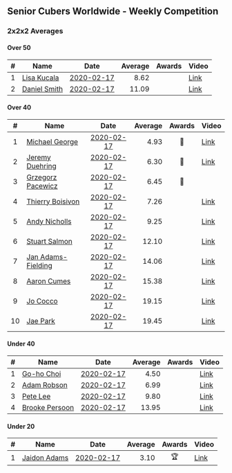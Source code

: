 ## Senior Cubers Worldwide - Weekly Competition
### 2x2x2 Averages

#### Over 50

| # | Name | Date | Average | Awards | Video |
| :--: | -- | :--: | --: | :--: | -- |
| 1 | [Lisa Kucala](../persons/lisa_kucala.md) | [2020-02-17](2020-02-17.md) | 8.62 |  | [Link](https://www.facebook.com/events/176704156956327/permalink/177822780177798/) |
| 2 | [Daniel Smith](../persons/daniel_smith.md) | [2020-02-17](2020-02-17.md) | 11.09 |  | [Link](https://www.facebook.com/events/176704156956327/permalink/178124056814337/) |

#### Over 40

| # | Name | Date | Average | Awards | Video |
| :--: | -- | :--: | --: | :--: | -- |
| 1 | [Michael George](../persons/michael_george.md) | [2020-02-17](2020-02-17.md) | 4.93 | 🥇 | [Link](https://www.facebook.com/events/176704156956327/permalink/178424350117641/) |
| 2 | [Jeremy Duehring](../persons/jeremy_duehring.md) | [2020-02-17](2020-02-17.md) | 6.30 | 🥈 | [Link](https://www.facebook.com/events/176704156956327/permalink/177381356888607/) |
| 3 | [Grzegorz Pacewicz](../persons/grzegorz_pacewicz.md) | [2020-02-17](2020-02-17.md) | 6.45 | 🥉 | |
| 4 | [Thierry Boisivon](../persons/thierry_boisivon.md) | [2020-02-17](2020-02-17.md) | 7.26 |  | [Link](https://www.facebook.com/events/176704156956327/permalink/181037429856333/) |
| 5 | [Andy Nicholls](../persons/andy_nicholls.md) | [2020-02-17](2020-02-17.md) | 9.25 |  | [Link](https://www.facebook.com/events/176704156956327/permalink/177170673576342/) |
| 6 | [Stuart Salmon](../persons/stuart_salmon.md) | [2020-02-17](2020-02-17.md) | 12.10 |  | [Link](https://www.facebook.com/events/176704156956327/permalink/181182663175143/) |
| 7 | [Jan Adams-Fielding](../persons/jan_adams-fielding.md) | [2020-02-17](2020-02-17.md) | 14.06 |  | [Link](https://www.facebook.com/events/176704156956327/permalink/180508603242549/) |
| 8 | [Aaron Cumes](../persons/aaron_cumes.md) | [2020-02-17](2020-02-17.md) | 15.38 |  | [Link](https://www.facebook.com/events/176704156956327/permalink/178556813437728/) |
| 9 | [Jo Cocco](../persons/jo_cocco.md) | [2020-02-17](2020-02-17.md) | 19.15 |  | [Link](https://www.facebook.com/events/176704156956327/permalink/181058473187562/) |
| 10 | [Jae Park](../persons/jae_park.md) | [2020-02-17](2020-02-17.md) | 19.45 |  | [Link](https://www.facebook.com/events/176704156956327/permalink/177449880215088/) |

#### Under 40

| # | Name | Date | Average | Awards | Video |
| :--: | -- | :--: | --: | :--: | -- |
| 1 | [Go-ho Choi](../persons/go-ho_choi.md) | [2020-02-17](2020-02-17.md) | 4.50 |  | [Link](https://www.facebook.com/events/176704156956327/permalink/178287783464631/) |
| 2 | [Adam Robson](../persons/adam_robson.md) | [2020-02-17](2020-02-17.md) | 6.99 |  | [Link](https://www.facebook.com/events/176704156956327/permalink/178953400064736/) |
| 3 | [Pete Lee](../persons/pete_lee.md) | [2020-02-17](2020-02-17.md) | 9.80 |  | [Link](https://www.facebook.com/events/176704156956327/permalink/179850233308386/) |
| 4 | [Brooke Persoon](../persons/brooke_persoon.md) | [2020-02-17](2020-02-17.md) | 13.95 |  | [Link](https://www.facebook.com/events/176704156956327/permalink/181292296497513/) |

#### Under 20

| # | Name | Date | Average | Awards | Video |
| :--: | -- | :--: | --: | :--: | -- |
| 1 | [Jaidon Adams](../persons/jaidon_adams.md) | [2020-02-17](2020-02-17.md) | 3.10 | 🏆 | [Link](https://www.facebook.com/events/176704156956327/permalink/180633799896696/) |


<!-- Global site tag (gtag.js) - Google Analytics -->
<script async src="https://www.googletagmanager.com/gtag/js?id=UA-86348435-3"></script>
<script>window.dataLayer = window.dataLayer || []; function gtag() {dataLayer.push(arguments);} gtag('js', new Date()); gtag('config', 'UA-86348435-3');</script>
